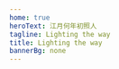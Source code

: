 ```yaml
---
home: true
heroText: 江月何年初照人
tagline: Lighting the way
title: Lighting the way
bannerBg: none
---
```

